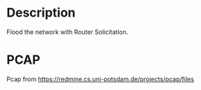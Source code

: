 # Description

Flood the network with Router Solicitation.

# PCAP

Pcap from https://redmine.cs.uni-potsdam.de/projects/pcap/files
